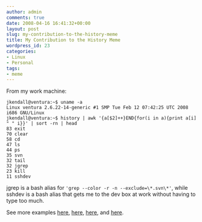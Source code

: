 ```yaml
---
author: admin
comments: true
date: 2008-04-16 16:41:32+00:00
layout: post
slug: my-contribution-to-the-history-meme
title: My Contribution to the History Meme
wordpress_id: 23
categories:
- Linux
- Personal
tags:
- meme
---
```


From my work machine:
    
    jkendall@ventura:~$ uname -a
    Linux ventura 2.6.22-14-generic #1 SMP Tue Feb 12 07:42:25 UTC 2008 i686 GNU/Linux
    jkendall@ventura:~$ history | awk '{a[$2]++}END{for(i in a){print a[i] " " i}}' | sort -rn | head
    83 exit
    70 clear
    58 cd
    47 ls
    44 ps
    35 svn
    32 tail
    32 jgrep
    23 kill
    11 sshdev
    


jgrep is a bash alias for `'grep --color -r -n --exclude=\*.svn\*'`, while sshdev is a bash alias that gets me to the dev box at work without having to type too much.

See more examples [here](http://www.thelins.se/johan/2008/04/history-meme.html), [here](http://www.0xdeadbeef.com/weblog/?p=356), [here](http://www.j5live.com/2008/04/15/history-meme/), and [here](http://blogs.gnome.org/thos/2008/04/10/history-meme/).
